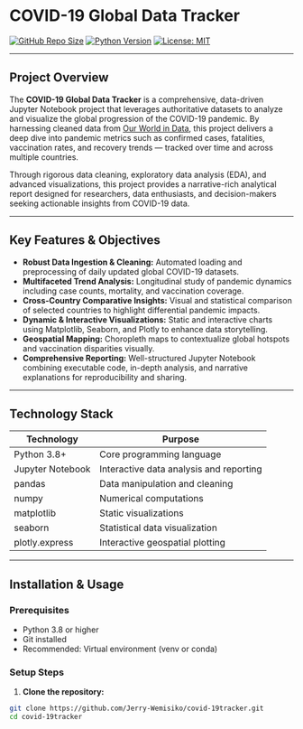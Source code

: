 # COVID-19 Global Data Tracker

[![GitHub Repo Size](https://img.shields.io/github/repo-size/Jerry-Wemisiko/covid-19tracker?style=flat-square)](https://github.com/Jerry-Wemisiko/covid-19tracker)
[![Python Version](https://img.shields.io/badge/python-3.8%2B-blue?style=flat-square)]()
[![License: MIT](https://img.shields.io/badge/License-MIT-green?style=flat-square)](LICENSE)

---

## Project Overview

The **COVID-19 Global Data Tracker** is a comprehensive, data-driven Jupyter Notebook project that leverages authoritative datasets to analyze and visualize the global progression of the COVID-19 pandemic. By harnessing cleaned data from [Our World in Data](https://ourworldindata.org/coronavirus), this project delivers a deep dive into pandemic metrics such as confirmed cases, fatalities, vaccination rates, and recovery trends — tracked over time and across multiple countries.

Through rigorous data cleaning, exploratory data analysis (EDA), and advanced visualizations, this project provides a narrative-rich analytical report designed for researchers, data enthusiasts, and decision-makers seeking actionable insights from COVID-19 data.

---

## Key Features & Objectives

- **Robust Data Ingestion & Cleaning:** Automated loading and preprocessing of daily updated global COVID-19 datasets.  
- **Multifaceted Trend Analysis:** Longitudinal study of pandemic dynamics including case counts, mortality, and vaccination coverage.  
- **Cross-Country Comparative Insights:** Visual and statistical comparison of selected countries to highlight differential pandemic impacts.  
- **Dynamic & Interactive Visualizations:** Static and interactive charts using Matplotlib, Seaborn, and Plotly to enhance data storytelling.  
- **Geospatial Mapping:** Choropleth maps to contextualize global hotspots and vaccination disparities visually.  
- **Comprehensive Reporting:** Well-structured Jupyter Notebook combining executable code, in-depth analysis, and narrative explanations for reproducibility and sharing.  

---

## Technology Stack

| Technology       | Purpose                                |
|------------------|--------------------------------------|
| Python 3.8+      | Core programming language             |
| Jupyter Notebook | Interactive data analysis and reporting|
| pandas           | Data manipulation and cleaning        |
| numpy            | Numerical computations                 |
| matplotlib       | Static visualizations                  |
| seaborn          | Statistical data visualization        |
| plotly.express   | Interactive geospatial plotting       |

---

## Installation & Usage

### Prerequisites

- Python 3.8 or higher  
- Git installed  
- Recommended: Virtual environment (venv or conda)

### Setup Steps

1. **Clone the repository:**

```bash
git clone https://github.com/Jerry-Wemisiko/covid-19tracker.git
cd covid-19tracker
